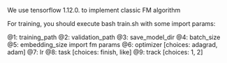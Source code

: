 We use tensorflow 1.12.0. to implement classic FM algorithm

For training, you should execute bash train.sh with some import params:

  @1: training_path
  @2: validation_path
  @3: save_model_dir
  @4: batch_size
  @5: embedding_size
    import fm params
  @6: optimizer [choices: adagrad, adam]
  @7: lr
  @8: task [choices: finish, like]
  @9: track [choices: 1, 2]

